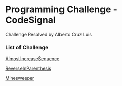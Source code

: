 # Programming Challenge - CodeSignal
Challenge Resolved by Alberto Cruz Luis

### List of Challenge

[AlmostIncreaseSequence](./AlmostIncreaseSequence.cpp)

[ReverseInParenthesis](./ReverseInParenthesis.cpp)

[Minesweeper](Minesweeper.cpp)
